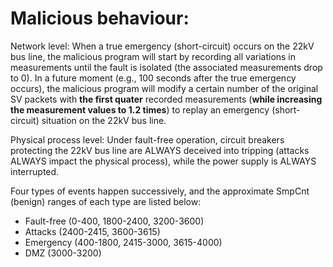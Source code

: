 # Malicious behaviour:

Network level: When a true emergency (short-circuit) occurs on the 22kV bus line, the malicious program will start by recording all variations in measurements until the fault is isolated (the associated measurements drop to 0). In a future moment (e.g., 100 seconds after the true emergency occurs), the malicious program will modify a certain number of the original SV packets with **the first quater** recorded measurements (**while increasing the measurement values to 1.2 times**) to replay an emergency (short-circuit) situation on the 22kV bus line.

Physical process level: Under fault-free operation, circuit breakers protecting the 22kV bus line are ALWAYS deceived into tripping (attacks ALWAYS impact the physical process), while the power supply is ALWAYS interrupted.

Four types of events happen successively, and the approximate SmpCnt (benign) ranges of each type are listed below:
- Fault-free (0-400, 1800-2400, 3200-3600)
- Attacks (2400-2415, 3600-3615)
- Emergency (400-1800, 2415-3000, 3615-4000)
- DMZ (3000-3200)
